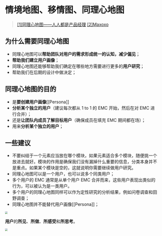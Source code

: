# 情境地图、移情图、同理心地图

> [[1]同理心地图——人人都是产品经理](http://www.woshipm.com/user-research/1888065.html)  [[2]Maxoxo](https://maxoxo.me/empathy-map-canvas/)

## 为什么需要同理心地图

- 同理心地图可以**帮助团队对用户的需求形成统一的认知，减少偏见**；
- **帮助我们建立用户画像**；
- 同理心地图还能够帮助我们确定在哪些地方需要进行更多的**用户研究**；
- 帮助我们在后期的设计中做决定；

## 同理心地图的目的

- 是**要创建用户画像**[[Persona]]
- **分析某个独立的用户**（建议每次都从 1 to 1 的 EMC 开始，然后在对 EMC 进行合并）；
- 还是**让团队内成员了解目标用户**（确保成员在填充 EMC 期间都在场）；
- 用来**分析某个独立的用户**；

## 一些建议

- 不要纠结于一个元素应当放在哪个模块，如果元素适合多个模块，随便挑一个放进去就好。模块的作用是确保我们没有漏掉什么重要的信息，分类本身并不是重点。如果某个模块是空的，这就说明你需要继续做用户研究。
- 同理心地图可以是一个用户，也可以说多个同类用户；
- 多个用户的 EMC 通常是从单个用户 EMC 合并而来，这些用户表现出类似的行为，可以被认为是一类用户。
- 多个用户的同理心地图同样可以作为定性研究的分析结果，例如问卷调查和田野调查；
- 同理心地图并不能替代用户画像[[Persona]]；

<img src="https://static.maxos.dev/images/2019/07/3295DA1A-7F68-4DA7-BDF5-877B058FC424-1.png" style="zoom:50%;" />

**用户**的**所见**、**所做**、**所感受**和**所思考**。

<img src="https://static.maxos.dev/images/2018/05/4019D431-1EA4-429E-9A0D-C38F310EE2E7.png" style="zoom:50%;" />

